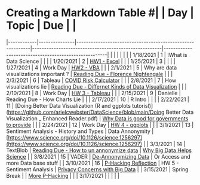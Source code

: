 # Creating a Markdown Table #|            | Day           | Topic                                                     | Due                                                  |                                                      |
|------------|---------------|-----------------------------------------------------------|------------------------------------------------------|------------------------------------------------------|
|            |               |                                                           |                                                      |                                                      |
| 1/18/2021  | 1             | !What is Data Science                                     |                                                      |                                                      |
| 1/20/2021  | 2             | [HW1 - Excel](https://docs.google.com/document/d/1g8eOYNe9sDmrstRgvFRZBskxjaIaD7Za4lFXSgPPkVw/edit)                                               |                                                      |
| 1/25/2021  | 3             |                                                           |                                                      |
| 1/27/2021  | 4             | Work Day                                                  | [HW2 - VBA](https://docs.google.com/document/d/1bTkmUon_Kq6_DupNw2Szh-T4rFGqzeA2aIIBy7m1yhk/edit)                                            |                                                      |
| 2/1/2021   | 5             | Why are data visualizations important ?                   | [Reading Due - Florence Nightengale](https://docs.google.com/forms/d/1FBgScIpV9Vpa-jb1nlWuoCqOxFE7v5SmQtacpFHpIq8/edit)                   |                                                      |
| 2/3/2021   | 6             | Tableau                                                   | [COVID Risk Calculator](https://www.nytimes.com/2021/12/30/style/covid-risk-calculator.html)                                |                                                      |
| 2/8/2021   | 7             | How visualizations lie                                    | [Reading Due - Differnet Kinds of Data Visualization](https://github.com/arielcwebster/DataScience/blob/main/visualdatacommunication.pdf)  |                                                      |
| 2/10/2021  | 8             | Work Day                                                  | [HW 3 - Tableau](https://docs.google.com/document/d/1bta4t39rpvl-kXgO2pmZPGypWnYyBbiyzCPek9kxv9E/edit)                                       |                                                      |
| 2/15/2021  | 9             | Danielle                                                  | Reading Due - How Charts Lie                         |                                                      |
| 2/17/2021  | 10            | R Intro                                                   |                                                      |                                                      |
| 2/22/2021  | 11            | [Doing Better Data Visualization (R and ggplots tutorisl)](https://github.com/arielcwebster/DataScience/blob/main/Doing Better Data Visualization _ Enhanced Reader.pdf)  | [Why Data is good for governments to provide](https://www.theguardian.com/local-government-network/2013/oct/21/open-data-us-san-francisco)          |                                                      |
| 2/24/2021  | 12            | Work Day                                                  | [HW 4 - ggplots](https://docs.google.com/document/u/0/d/1TXkdIoYaQrT3uLCqSY_RbHr2jYbZPsTP4KwXppt2sN0/edit)                                       |                                                      |
| 3/1/2021   | 13            | Sentiment Analysis - History and Types                    | Data Annonymity                                      | [https://www.science.org/doi/10.1126/science.1256297](https://www.science.org/doi/10.1126/science.1256297)  |
| 3/3/2021   | 14            | TextBlob                                                  | [Reading Due - How to un annonymize data](https://www.theguardian.com/technology/2019/jul/23/anonymised-data-never-be-anonymous-enough-study-finds)              | [Why Big Data Helps Science](https://gigaom.com/2011/11/08/for-science-big-data-is-the-microscope-of-the-21st-century/)                           |
| 3/8/2021   | 15            | VADER                                                     | [De-Annonymizing Data](https://www.nature.com/articles/s41467-019-10933-3)                                 | Or Access and more Data base stuff                   |
| 3/10/2021  | 16            | [P-Hacking Reflection](https://rss.onlinelibrary.wiley.com/doi/epdf/10.1111/1740-9713.01505)                                      | HW 5 - Sentiment Analysis                            | [Privacy Concerns with Big Data](https://vartree.blogspot.com/2014/04/i-know-where-you-were-last-summer.html)                       |
| 3/15/2021  | Spring Break  |                                                           | [More P-Hacking](https://rss.onlinelibrary.wiley.com/doi/10.1111/1740-9713.01554)                                       |                                                      |
| 3/17/2021  |               |                                                           |                                                      |                                                      |


